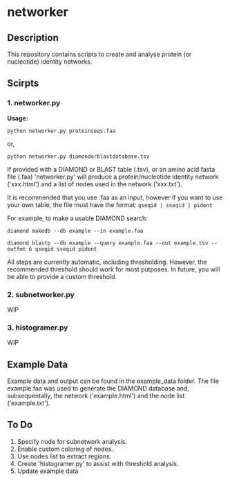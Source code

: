 # networker

## Description

This repository contains scripts to create and analyse protein (or nucleotide) identity networks.

## Scirpts

### 1. networker.py
**Usage:**

`python networker.py proteinseqs.faa`

or,

`python networker.py diamondorblastdatabase.tsv`

If provided with a DIAMOND or BLAST table (.tsv), or an amino acid fasta file (.faa) 'networker.py' will produce a protein/nucleotide identity network ('xxx.html') and a list of nodes used in the network ('xxx.txt'). 

It is recommended that you use .faa as an input, however if you want to use your own table, the file must have the format: `qseqid | sseqid | pident`

For example, to make a usable DIAMOND search:

`diamond makedb --db example --in example.faa`

`diamond blastp --db example --query example.faa --out example.tsv --outfmt 6 qseqid sseqid pident`

All steps are currently automatic, including thresholding. However, the recommended threshold should work for most putposes. In future, you will be able to provide a custom threshold.

### 2. subnetworker.py 
WIP

### 3. histogramer.py
WIP

## Example Data
Example data and output can be found in the example_data folder. The file example.faa was used to generate the DIAMOND database and, subsequentally, the network ('example.html') and the node list ('example.txt').

## To Do
1. Specify node for subnetwork analysis.
2. Enable custom coloring of nodes.
3. Use nodes list to extract regions.
4. Create 'histogramer.py' to assist with threshold analysis.
5. Update example data
